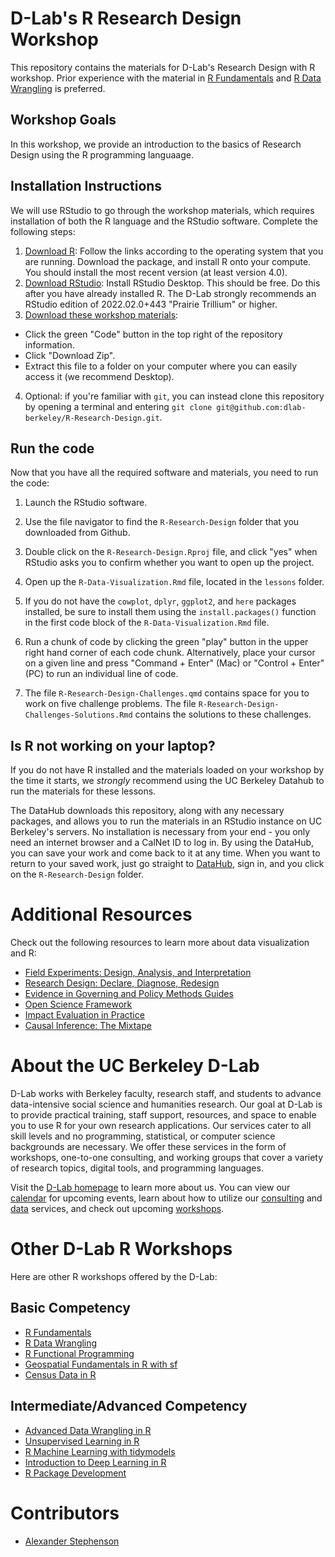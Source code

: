 # D-Lab's R Research Design Workshop

This repository contains the materials for D-Lab's Research Design with R workshop. Prior experience with the material in [R Fundamentals](https://github.com/dlab-berkeley/R-Fundamentals) and [R Data Wrangling](https://github.com/dlab-berkeley/R-wrang) is preferred.

## Workshop Goals

In this workshop, we provide an introduction to the basics of Research Design using the R programming languaage. 

## Installation Instructions

We will use RStudio to go through the workshop materials, which requires installation of both the R language and the RStudio software. Complete the following steps:

1. [Download R](https://cloud.r-project.org/): Follow the links according to the operating system that you are running. Download the package, and install R onto your compute. You should install the most recent version (at least version 4.0).
2. [Download RStudio](https://rstudio.com/products/rstudio/download/#download): Install RStudio Desktop. This should be free. Do this after you have already installed R. The D-Lab strongly recommends an RStudio edition of 2022.02.0+443 "Prairie Trillium" or higher.
3. [Download these workshop materials](https://github.com/dlab-berkeley/R-Research-Design): 

* Click the green "Code" button in the top right of the repository information.
* Click "Download Zip".
* Extract this file to a folder on your computer where you can easily access it (we recommend Desktop).

4. Optional: if you're familiar with `git`, you can instead clone this repository by opening a terminal and entering `git clone git@github.com:dlab-berkeley/R-Research-Design.git`.

## Run the code

Now that you have all the required software and materials, you need to run the code:

1. Launch the RStudio software.

2. Use the file navigator to find the `R-Research-Design` folder that you downloaded from Github.

3. Double click on the `R-Research-Design.Rproj` file, and click "yes" when RStudio asks you to confirm whether you want to open up the project.

4. Open up the `R-Data-Visualization.Rmd` file, located in the `lessons` folder.

5. If you do not have the `cowplot`, `dplyr`, `ggplot2`, and `here` packages installed, be sure to install them using the `install.packages()` function in the first code block of the `R-Data-Visualization.Rmd` file.

6. Run a chunk of code by clicking the green "play" button in the upper right hand corner of each code chunk. Alternatively, place your cursor on a given line and press "Command + Enter" (Mac) or "Control + Enter" (PC) to run an individual line of code. 

7. The file `R-Research-Design-Challenges.qmd` contains space for you to work on five challenge problems. The file `R-Research-Design-Challenges-Solutions.Rmd` contains the solutions to these challenges. 

## Is R not working on your laptop?

If you do not have R installed and the materials loaded on your workshop by the time it starts, we *strongly* recommend using the UC Berkeley Datahub to run the materials for these lessons. 

The DataHub downloads this repository, along with any necessary packages, and allows you to run the materials in an RStudio instance on UC Berkeley's servers. No installation is necessary from your end - you only need an internet browser and a CalNet ID to log in. By using the DataHub, you can save your work and come back to it at any time. When you want to return to your saved work, just go straight to [DataHub](https://datahub.berkeley.edu), sign in, and you click on the `R-Research-Design` folder.


# Additional Resources

Check out the following resources to learn more about data visualization and R:

* [Field Experiments: Design, Analysis, and Interpretation](https://wwnorton.com/books/9780393979954)  
* [Research Design: Declare, Diagnose, Redesign](https://book.declaredesign.org/index.html)
* [Evidence in Governing and Policy Methods Guides](https://egap.org/methods-guides/)  
* [Open Science Framework](https://osf.io/) 
* [Impact Evaluation in Practice](https://www.worldbank.org/en/programs/sief-trust-fund/publication/impact-evaluation-in-practice)  
* [Causal Inference: The Mixtape](https://mixtape.scunning.com/)

# About the UC Berkeley D-Lab

D-Lab works with Berkeley faculty, research staff, and students to advance data-intensive social science and humanities research. Our goal at D-Lab is to provide practical training, staff support, resources, and space to enable you to use R for your own research applications. Our services cater to all skill levels and no programming, statistical, or computer science backgrounds are necessary. We offer these services in the form of workshops, one-to-one consulting, and working groups that cover a variety of research topics, digital tools, and programming languages.  

Visit the [D-Lab homepage](https://dlab.berkeley.edu/) to learn more about us. You can view our [calendar](https://dlab.berkeley.edu/events/calendar) for upcoming events, learn about how to utilize our [consulting](https://dlab.berkeley.edu/consulting) and [data](https://dlab.berkeley.edu/data) services, and check out upcoming [workshops](https://dlab.berkeley.edu/events/workshops).

# Other D-Lab R Workshops

Here are other R workshops offered by the D-Lab:

## Basic Competency

* [R Fundamentals](https://github.com/dlab-berkeley/R-Fundamentals)
* [R Data Wrangling](https://github.com/dlab-berkeley/R-wrang)
* [R Functional Programming](https://github.com/dlab-berkeley/R-functional-programming)
* [Geospatial Fundamentals in R with sf](https://github.com/dlab-berkeley/Geospatial-Fundamentals-in-R-with-sf)
* [Census Data in R](https://github.com/dlab-berkeley/Census-Data-in-R)

## Intermediate/Advanced Competency

* [Advanced Data Wrangling in R](https://github.com/dlab-berkeley/advanced-data-wrangling-in-R)
* [Unsupervised Learning in R](https://github.com/dlab-berkeley/Unsupervised-Learning-in-R)
* [R Machine Learning with tidymodels](https://github.com/dlab-berkeley/Machine-Learning-with-tidymodels)
* [Introduction to Deep Learning in R](https://github.com/dlab-berkeley/Deep-Learning-in-R)
* [R Package Development](https://github.com/dlab-berkeley/R-package-development)

# Contributors
* [Alexander Stephenson](https://dlab.berkeley.edu/people/alex-stephenson)


